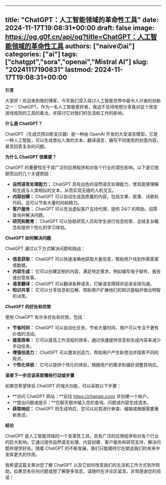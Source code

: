 
---
title: "ChatGPT：人工智能领域的革命性工具"
date: 2024-11-17T19:08:31+00:00
draft: false
image: https://og.g0f.cn/api/og?title=ChatGPT：人工智能领域的革命性工具
authors: ["naiveのai"]
categories: ["ai"]
tags: ["chatgpt","sora","openai","Mistral AI"]
slug: "20241117190831"
lastmod: 2024-11-17T19:08:31+00:00
---
**引言**

大家好！欢迎来到我的博客，今天我们深入探讨人工智能世界中最令人兴奋的创新之一：ChatGPT。作为一名人工智能爱好者，我迫不及待地想分享我对这个改变游戏规则的工具的看法，并探讨它对我们的生活和工作的影响。

**什么是 ChatGPT？**

ChatGPT（生成式预训练变压器）是一种由 OpenAI 开发的大型语言模型。它是一种人工智能，可以生成类似人类的文本、翻译语言、编写不同类型的创意内容，甚至回答复杂的问题。

**为什么 ChatGPT 很重要？**

ChatGPT 的重要性在于其广泛的应用程序和对各个行业的潜在影响。以下是它脱颖而出的几个关键原因：

- **自然语言处理能力：** ChatGPT 具有出色的自然语言处理能力，使其能够理解和生成与人类相似的文本，从而实现无缝的人机交互。
- **内容创建：** ChatGPT 可以自动生成高质量的内容，包括文章、故事、诗歌和代码，这可以节省大量时间和精力。
- **客户服务：** ChatGPT 可以充当虚拟客户支持代理，提供 24/7 的帮助、回答查询并解决问题。
- **研究和教育：** ChatGPT 可以协助研究人员和学生进行信息检索、总结复杂概念和提供个性化的学习体验。

**ChatGPT 如何解决问题**

ChatGPT 通过以下方式解决问题和挑战：

- **信息获取：** ChatGPT 可以快速准确地获取大量信息，帮助用户找到所需答案或数据。
- **内容生成：** 它可以创建定制的内容，满足特定需求，例如编写电子邮件、报告或创意故事。
- **语言翻译：** ChatGPT 可以翻译各种语言，打破语言障碍并促进全球沟通。
- **知识共享：** 它可以分享信息和见解，帮助用户扩展他们的知识基础并做出明智的决策。

**ChatGPT 的好处和优势**

使用 ChatGPT 有许多好处和优势，包括：

- **节省时间：** ChatGPT 可以自动化任务，节省大量时间，用户可以专注于更有价值的活动。
- **提高效率：** 它可以提高工作流程的效率，通过快速提供信息和生成内容来减少手动任务。
- **增强创造力：** ChatGPT 可以激发创造力，帮助用户产生新想法并探索不同的观点。
- **个性化体验：** 它可以提供个性化的体验，根据用户的需求和偏好调整其响应。

**读者下一步应该采取哪些行动或步骤**

如果您希望体验 ChatGPT 的强大功能，可以采取以下步骤：

- **访问 ChatGPT 网站：**前往 https://chatgpt.com/ 并创建一个帐户。
- **提出问题或提示：**在聊天框中输入您的查询、问题或内容生成请求。
- **获取响应：** ChatGPT 将生成响应，您可以对其进行审查、编辑或根据需要重新表述。

**结论**

ChatGPT 是人工智能领域的一个变革性工具，具有广泛的应用程序和对各个行业的巨大影响。它通过提供自然语言处理、内容创建、客户服务和研究支持，解决问题并提供好处。随着 ChatGPT 的不断发展，我们只能期待它在塑造我们的未来中发挥更大的作用。

我希望这篇文章对您了解 ChatGPT 以及它如何改变我们的生活和工作方式有所帮助。如果您有任何问题或想了解更多信息，请随时在评论区留言。非常感谢您的阅读！